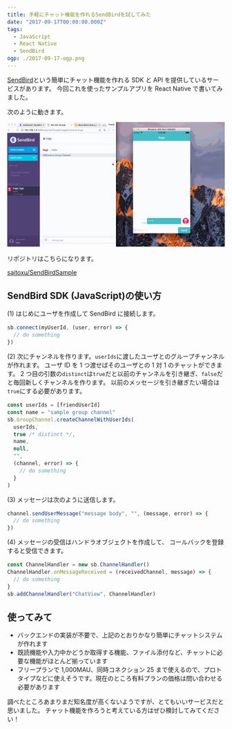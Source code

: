 ```yaml
---
title: 手軽にチャット機能を作れるSendBirdを試してみた
date: "2017-09-17T00:00:00.000Z"
tags:
  - JavaScript
  - React Native
  - SendBird
ogp: ./2017-09-17-ogp.png
---
```


[SendBird](https://sendbird.com/)という簡単にチャット機能を作れる SDK と API を提供しているサービスがあります。
今回これを使ったサンプルアプリを React Native で書いてみました。

次のように動きます。

![スクリーンショット](./2017-09-17-screenshot.gif)

リポジトリはこちらになります。

[saitoxu/SendBirdSample](https://github.com/saitoxu/SendBirdSample)

## **SendBird SDK (JavaScript)の使い方**

(1) はじめにユーザを作成して SendBird に接続します。

```js
sb.connect(myUserId, (user, error) => {
  // do something
})
```

(2) 次にチャンネルを作ります。`userIds`に渡したユーザとのグループチャンネルが作れます。
ユーザ ID を 1 つ渡せばそのユーザとの 1 対 1 のチャットができます。
2 つ目の引数の`distinct`は`true`だと以前のチャンネルを引き継ぎ、`false`だと毎回新しくチャンネルを作ります。
以前のメッセージを引き継ぎたい場合は`true`にする必要があります。

```js
const userIds = [friendUserId]
const name = "sample group channel"
sb.GroupChannel.createChannelWithUserIds(
  userIds,
  true /* distinct */,
  name,
  null,
  "",
  (channel, error) => {
    // do something
  }
)
```

(3) メッセージは次のように送信します。

```js
channel.sendUserMessage("message body", "", (message, error) => {
  // do something
})
```

(4) メッセージの受信はハンドラオブジェクトを作成して、
コールバックを登録すると受信できます。

```js
const ChannelHandler = new sb.ChannelHandler()
ChannelHandler.onMessageReceived = (receivedChannel, message) => {
  // do something
}
sb.addChannelHandler("ChatView", ChannelHandler)
```

## **使ってみて**

- バックエンドの実装が不要で、上記のとおりかなり簡単にチャットシステムが作れます
- 既読機能や入力中かどうか取得する機能、ファイル添付など、チャットに必要な機能がほとんど揃っています
- フリープランで 1,000MAU、同時コネクション 25 まで使えるので、プロトタイプなどに使えそうです。現在のところ有料プランの価格は問い合わせる必要があります

調べたところあまりまだ知名度が高くないようですが、とてもいいサービスだと思いました。
チャット機能を作ろうと考えている方はぜひ検討してみてください！
